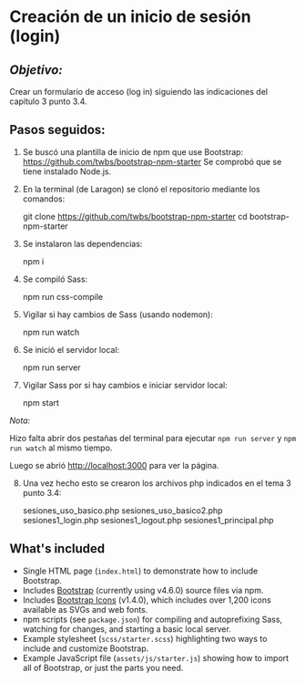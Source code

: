 # Creación de un inicio de sesión (login)

## *Objetivo:*
Crear un formulario de acceso (log in) siguiendo las indicaciones del capítulo 3 punto 3.4.

## Pasos seguidos:

1. Se buscó una plantilla de inicio de npm que use Bootstrap: https://github.com/twbs/bootstrap-npm-starter
Se comprobó que se tiene instalado Node.js.

2. En la terminal (de Laragon) se clonó el repositorio mediante los comandos:
   
   git clone https://github.com/twbs/bootstrap-npm-starter
   cd bootstrap-npm-starter

3. Se instalaron las dependencias:
  
   npm i

4. Se compiló Sass:
  
   npm run css-compile

5. Vigilar si hay cambios de Sass (usando nodemon):

   npm run watch

6. Se inició el servidor local:

   npm run server

7. Vigilar Sass por si hay cambios e iniciar servidor local:

   npm start


*Nota:*

Hizo falta abrir dos pestañas del terminal para ejecutar `npm run server` y `npm run watch` al mismo tiempo.

Luego se abrió <http://localhost:3000> para ver la página.

8. Una vez hecho esto se crearon los archivos php indicados en el tema 3 punto 3.4:
    
    sesiones_uso_basico.php
    sesiones_uso_basico2.php
    sesiones1_login.php
    sesiones1_logout.php
    sesiones1_principal.php




## What's included

- Single HTML page (`index.html`) to demonstrate how to include Bootstrap.
- Includes [Bootstrap](https://getbootstrap.com) (currently using v4.6.0) source files via npm.
- Includes [Bootstrap Icons](https://icons.getbootstrap.com) (v1.4.0), which includes over 1,200 icons available as SVGs and web fonts.
- npm scripts (see `package.json`) for compiling and autoprefixing Sass, watching for changes, and starting a basic local server.
- Example stylesheet (`scss/starter.scss`) highlighting two ways to include and customize Bootstrap.
- Example JavaScript file (`assets/js/starter.js`) showing how to import all of Bootstrap, or just the parts you need.

